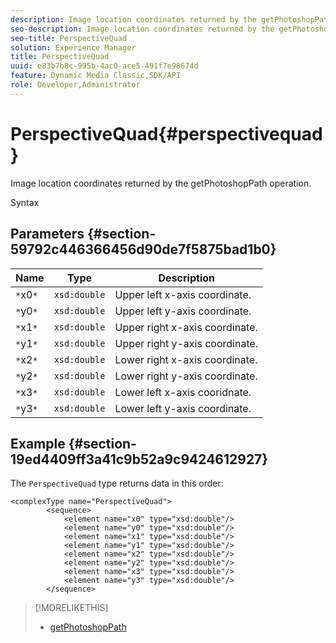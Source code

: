 ```yaml
---
description: Image location coordinates returned by the getPhotoshopPath operation.
seo-description: Image location coordinates returned by the getPhotoshopPath operation.
seo-title: PerspectiveQuad
solution: Experience Manager
title: PerspectiveQuad
uuid: e83b7b8c-995b-4ac0-ace5-491f7e98674d
feature: Dynamic Media Classic,SDK/API
role: Developer,Administrator
---
```


# PerspectiveQuad{#perspectivequad}

Image location coordinates returned by the getPhotoshopPath operation.

 Syntax 

## Parameters {#section-59792c446366456d90de7f5875bad1b0}

|  Name  | Type  | Description  |
|---|---|---|
|  `*`x0`*`  | `xsd:double`  | Upper left x-axis coordinate.  |
|  `*`y0`*`  | `xsd:double`  | Upper left y-axis coordinate.  |
|  `*`x1`*`  | `xsd:double`  | Upper right x-axis coordinate.  |
|  `*`y1`*`  | `xsd:double`  | Upper right y-axis coordinate.  |
|  `*`x2`*`  | `xsd:double`  | Lower right x-axis coordinate.  |
|  `*`y2`*`  | `xsd:double`  | Lower right y-axis coordinate.  |
|  `*`x3`*`  | `xsd:double`  | Lower left x-axis cooridnate.  |
|  `*`y3`*`  | `xsd:double`  | Lower left y-axis coordinate.  |

## Example {#section-19ed4409ff3a41c9b52a9c9424612927}

The `PerspectiveQuad` type returns data in this order: 

```
<complexType name="PerspectiveQuad">
        <sequence>
            <element name="x0" type="xsd:double"/>
            <element name="y0" type="xsd:double"/>
            <element name="x1" type="xsd:double"/>
            <element name="y1" type="xsd:double"/>
            <element name="x2" type="xsd:double"/>
            <element name="y2" type="xsd:double"/>
            <element name="x3" type="xsd:double"/>
            <element name="y3" type="xsd:double"/>
        </sequence>
```

>[!MORELIKETHIS]
>
>* [getPhotoshopPath](../../operations/c-operations-intro/c-methods/r-get-photoshop-path.md#reference-545f902f84194951ac04e947fdc803b9)
